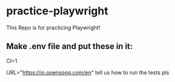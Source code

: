 # practice-playwright
This Repo is for practicing Playwright!


## Make .env file and put these in it:

CI=1

URL="https://jo.opensooq.com/en"
tell us how to run the tests pls
